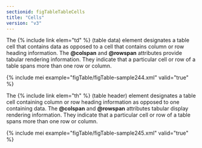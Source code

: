 ```yaml
---
sectionid: figTableTableCells
title: "Cells"
version: "v3"
---
```


The {% include link elem="td" %} (table data) element designates a table cell that contains data as opposed to a cell that contains column or row heading information. The **@colspan** and **@rowspan** attributes provide tabular rendering information. They indicate that a particular cell or row of a table spans more than one row or column.

{% include mei example="figTable/figTable-sample244.xml" valid="true" %}

The {% include link elem="th" %} (table header) element designates a table cell containing column or row heading information as opposed to one containing data. The **@colspan** and **@rowspan** attributes tabular display rendering information. They indicate that a particular cell or row of a table spans more than one row or column.

{% include mei example="figTable/figTable-sample245.xml" valid="true" %}
